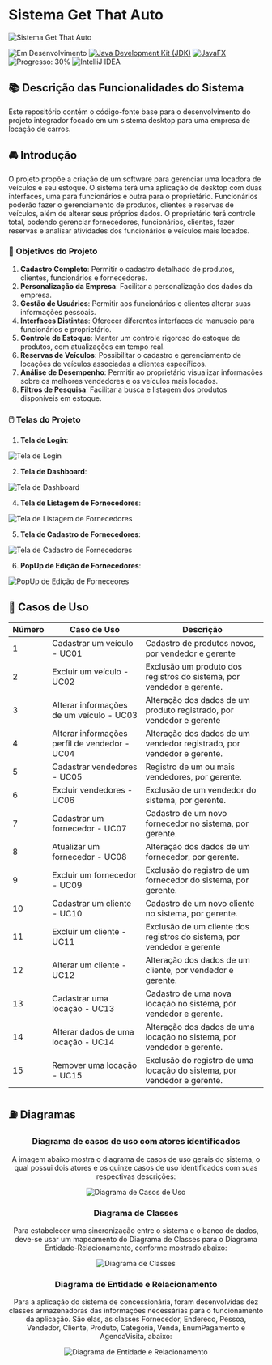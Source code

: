 # Sistema Get That Auto

![Sistema Get That Auto](https://github.com/canoafurada2021/projeto-integrador/assets/84353670/a5a2e867-2ec6-46bc-b96e-57575bcb2bb6)

![Em Desenvolvimento](https://img.shields.io/badge/Status-Em%20Desenvolvimento-blue)
[![Java Development Kit (JDK)](https://img.shields.io/badge/License-JDK-blue)](https://www.oracle.com/java/technologies/javase-jdk11-downloads.html)
[![JavaFX](https://img.shields.io/badge/JavaFX-blue)](https://openjfx.io/)
![Progresso: 30%](https://img.shields.io/badge/Progresso-90%25-blue)
![IntelliJ IDEA](https://img.shields.io/badge/IntelliJ_IDEA-Usando-Blue)


## 📚 Descrição das Funcionalidades do Sistema

Este repositório contém o código-fonte base para o desenvolvimento do projeto integrador focado em um sistema desktop para uma empresa de locação de carros.

## 🚘 Introdução

  O projeto propõe a criação de um software para gerenciar uma locadora de veículos e seu estoque. O sistema terá uma aplicação de desktop com duas interfaces, uma para funcionários e outra para o proprietário. Funcionários poderão fazer o gerenciamento de produtos, clientes e reservas de veículos, além de alterar seus próprios dados. O proprietário terá controle total, podendo gerenciar fornecedores, funcionários, clientes, fazer reservas e analisar atividades dos funcionários e veículos mais locados.


### 🎯 Objetivos do Projeto

1. **Cadastro Completo**: Permitir o cadastro detalhado de produtos, clientes, funcionários e fornecedores.
2. **Personalização da Empresa**: Facilitar a personalização dos dados da empresa.
3. **Gestão de Usuários**: Permitir aos funcionários e clientes alterar suas informações pessoais.
4. **Interfaces Distintas**: Oferecer diferentes interfaces de manuseio para funcionários e proprietário.
5. **Controle de Estoque**: Manter um controle rigoroso do estoque de produtos, com atualizações em tempo real.
6. **Reservas de Veículos**: Possibilitar o cadastro e gerenciamento de locações de veículos associadas a clientes específicos.
7. **Análise de Desempenho**: Permitir ao proprietário visualizar informações sobre os melhores vendedores e os veículos mais locados.
8. **Filtros de Pesquisa**: Facilitar a busca e listagem dos produtos disponíveis em estoque.


### 🖱️ Telas do Projeto

1. **Tela de Login**:
<img src="https://lh3.googleusercontent.com/keep-bbsk/AG3SVnC6WRysDu-N94NHHAYaRBuKKrXZn06EeIbvDHP3oivyxUxvh7jVc-LqHDCwEKHXY_o2UUS9qUmwDNi1j53qj-e4SYwxTXyGgDsyFJiDN--JXVxf=s947" alt="Tela de Login">

2. **Tela de Dashboard**:
<img src="https://lh3.googleusercontent.com/keep-bbsk/AG3SVnBa9Sk8zMYSCCwRFnAz1sMNh75bXJhmP5b9PYFSKYz3onD6oE32-sx8Nk6OsW_kZwjcRZPI07tlYrN4Wc8irGwg6Qg0kJTNnyli4eFiLNawCzDG=s1334" alt="Tela de Dashboard">

4. **Tela de Listagem de Fornecedores**:
<img src="https://lh3.googleusercontent.com/keep-bbsk/AG3SVnBqGosliVw8CLu5QcYsv_HKU-ROilGtKZSU0divfSjfEWBca_5n9DXBMhbGPkfoifeblX6_XHZ7h_2dVyPNqnywrPTOGgCtv0JbF4EzRAfKIoAz=s1516" alt="Tela de Listagem de Fornecedores">

5. **Tela de Cadastro de Fornecedores**:
<img src="https://lh3.googleusercontent.com/keep-bbsk/AG3SVnAKmGyExqu0s-AJ61wKk7CEEjlvgHrqROD-Hlx4TgMowpTI0nf0t6kcwa9CMaHDDA2SDLxaxpZUyNSl1cGfkdRwwvM6Y0i3mD1hVXCGtlcmp6om=s1515" alt="Tela de Cadastro de Fornecedores">

6. **PopUp de Edição de Fornecedores**:
<img src="https://lh3.googleusercontent.com/keep-bbsk/AG3SVnAGuVVUYvZ4cv2AOcgz0j30G_P6MJkDdlandBCGz4sOd90kXr0W1SB2-iY5qnfipx2cxByWimozw0P2MQ0whZUWwLQLAOzLc6XufuPOJl_4-5yX=s711" alt="PopUp de Edição de Forneceores">


## 🚗 Casos de Uso
| **Número** | **Caso de Uso**                                | **Descrição**                                        |
|--------|--------------------------------------------|--------------------------------------------------|
| 1      | Cadastrar um veículo - UC01               | Cadastro de produtos novos, por vendedor e gerente|
| 2      | Excluir um veículo - UC02                 | Exclusão um produto dos registros do sistema, por vendedor e gerente.|
| 3      | Alterar informações de um veículo - UC03  | Alteração dos dados de um produto registrado, por vendedor e gerente |
| 4      | Alterar informações perfil de vendedor - UC04 | Alteração dos dados de um vendedor registrado, por vendedor e gerente.|
| 5      | Cadastrar vendedores - UC05               | Registro de um ou mais vendedores, por gerente. |
| 6      | Excluir vendedores - UC06                 | Exclusão de um vendedor do sistema, por gerente.  |
| 7      | Cadastrar um fornecedor - UC07            | Cadastro de um novo fornecedor no sistema, por gerente. |
| 8      | Atualizar um fornecedor - UC08            | Alteração dos dados de um fornecedor, por gerente.|
| 9      | Excluir um fornecedor - UC09              | Exclusão do registro de um fornecedor do sistema, por gerente. |
| 10     | Cadastrar um cliente - UC10              | Cadastro de um novo cliente no sistema, por gerente. |
| 11     | Excluir um cliente - UC11                | Exclusão de um cliente dos registros do sistema, por vendedor e gerente |
| 12     | Alterar um cliente - UC12                | Alteração dos dados de um cliente, por vendedor e gerente.|
| 13     | Cadastrar uma locação - UC13             | Cadastro de uma nova locação no sistema, por vendedor e gerente. |
| 14     | Alterar dados de uma locação - UC14      | Alteração dos dados de uma locação no sistema, por vendedor e gerente.|
| 15     | Remover uma locação - UC15               | Exclusão do registro de uma locação do sistema, por vendedor e gerente. |


## ⛽ Diagramas

<div style="text-align: center;">
  <h3>Diagrama de casos de uso com atores identificados</h3>
  <p>A imagem abaixo mostra o diagrama de casos de uso gerais do sistema, o qual possui dois atores e os quinze casos de uso identificados com suas respectivas descrições:</p>
  <img src="https://github.com/canoafurada2021/pi-java-fx/blob/master/DiagramaDeCasosDeUsoComAtoresIdentificados.jpg?raw=true" alt="Diagrama de Casos de Uso">
</div>

<div style="text-align: center;">
  <h3>Diagrama de Classes</h3>
  <p>Para estabelecer uma sincronização entre o sistema e o banco de dados, deve-se usar um mapeamento do Diagrama de Classes para o Diagrama Entidade-Relacionamento, conforme mostrado abaixo:</p>
  <img src="https://github.com/canoafurada2021/pi-java-fx/blob/master/DiagramaDeClasses.png?raw=true" alt="Diagrama de Classes">
</div>

<div style="text-align: center;">
  <h3>Diagrama de Entidade e Relacionamento</h3>
  <p>Para a aplicação do sistema de concessionária, foram desenvolvidas dez classes armazenadoras das informações necessárias para o funcionamento da aplicação. São elas, as classes Fornecedor, Endereco, Pessoa, Vendedor, Cliente, Produto, Categoria, Venda, EnumPagamento e AgendaVisita, abaixo:</p>
  <img src="https://github.com/canoafurada2021/pi-java-fx/assets/95760996/299da800-d62c-4fea-9178-26340f579f12.png" alt="Diagrama de Entidade e Relacionamento">
</div>
